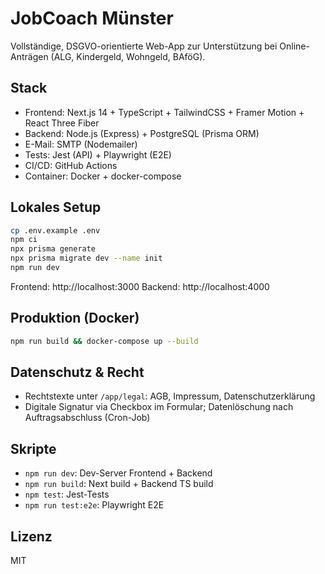 # JobCoach Münster

Vollständige, DSGVO-orientierte Web-App zur Unterstützung bei Online-Anträgen (ALG, Kindergeld, Wohngeld, BAföG).

## Stack
- Frontend: Next.js 14 + TypeScript + TailwindCSS + Framer Motion + React Three Fiber
- Backend: Node.js (Express) + PostgreSQL (Prisma ORM)
- E-Mail: SMTP (Nodemailer)
- Tests: Jest (API) + Playwright (E2E)
- CI/CD: GitHub Actions
- Container: Docker + docker-compose

## Lokales Setup
```bash
cp .env.example .env
npm ci
npx prisma generate
npx prisma migrate dev --name init
npm run dev
```

Frontend: http://localhost:3000
Backend: http://localhost:4000

## Produktion (Docker)
```bash
npm run build && docker-compose up --build
```

## Datenschutz & Recht
- Rechtstexte unter `/app/legal`: AGB, Impressum, Datenschutzerklärung
- Digitale Signatur via Checkbox im Formular; Datenlöschung nach Auftragsabschluss (Cron-Job)

## Skripte
- `npm run dev`: Dev-Server Frontend + Backend
- `npm run build`: Next build + Backend TS build
- `npm test`: Jest-Tests
- `npm run test:e2e`: Playwright E2E

## Lizenz
MIT
